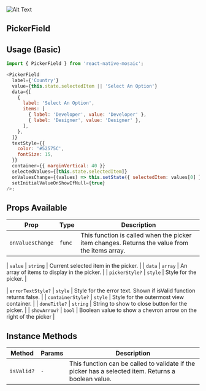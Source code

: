 ![Alt Text](https://drive.google.com/uc?export=view&id=1NmjwnW4cWlL7WbdrlK-Mt-CJ1IXWhlsJ)

## PickerField

## Usage (Basic)

```js
import { PickerField } from 'react-native-mosaic';

<PickerField
  label={'Country'}
  value={this.state.selectedItem || 'Select An Option'}
  data={[
    {
      label: 'Select An Option',
      items: [
        { label: 'Developer', value: 'Developer' },
        { label: 'Designer', value: 'Designer' },
      ],
    },
  ]}
  textStyle={{
    color: '#52575C',
    fontSize: 15,
  }}
  container={{ marginVertical: 40 }}
  selectedValues={[this.state.selectedItem]}
  onValuesChange={(values) => this.setState({ selectedItem: values[0] })}
  setInitialValueOnShowIfNull={true}
/>;
```

## Props Available

| Prop             | Type   | Description                                                                                   |
| ---------------- | ------ | --------------------------------------------------------------------------------------------- |
| `onValuesChange` | `func` | This function is called when the picker item changes. Returns the value from the items array. |

| `value` | `string` | Current selected item in the picker. |
| `data` | `array` | An array of items to display in the picker. |
| `pickerStyle?` | `style` | Style for the picker. |

| `errorTextStyle?` | `style` | Style for the error text. Shown if isValid function returns false. |
| `containerStyle?` | `style` | Style for the outermost view container. |
| `doneTitle?` | `string` | String to show to close button for the picker. |
| `showArrow?` | `bool` | Boolean value to show a chevron arrow on the right of the picker |

## Instance Methods

| Method     | Params | Description                                                                                         |
| ---------- | ------ | --------------------------------------------------------------------------------------------------- |
| `isValid?` | `-`    | This function can be called to validate if the picker has a selected item. Returns a boolean value. |

